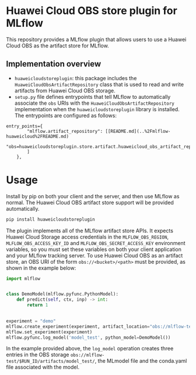 # Huawei Cloud OBS store plugin for MLflow
This repository provides a MLflow plugin that allows users to use a Huawei Cloud OBS as the artifact store for MLflow.

## Implementation overview
* `huaweicloudstoreplugin`: this package includes the `HuaweiCloudObsArtifactRepository` class that is used to read and write artifacts from Huawei Cloud OBS storage.
* `setup.py` file defines entrypoints that tell MLflow to automatically associate the `obs` URIs with the `HuaweiCloudObsArtifactRepository` implementation when the `huaweicloudstoreplugin` library is installed. The entrypoints are configured as follows:

```
entry_points={
        "mlflow.artifact_repository": [[README.md](..%2Fmlflow-huaweicloud%2FREADME.md)
            "obs=huaweicloudstoreplugin.store.artifact.huaweicloud_obs_artifact_repo.py:HuaweiCloudObsArtifactRepository"
        ]
    },
```


# Usage

Install by pip on both your client and the server, and then use MLflow as normal. The Huawei Cloud OBS artifact store support will be provided automatically.

```bash
pip install huaweicloudstoreplugin
```


The plugin implements all of the MLflow artifact store APIs.
It expects Huawei Cloud Storage access credentials in the ``MLFLOW_OBS_REGION``, ``MLFLOW_OBS_ACCESS_KEY_ID`` and ``MLFLOW_OBS_SECRET_ACCESS_KEY`` environment variables,
so you must set these variables on both your client application and your MLflow tracking server.
To use Huawei Cloud OBS as an artifact store, an OBS URI of the form ``obs://<bucket>/<path>`` must be provided, as shown in the example below:

```python
import mlflow


class DemoModel(mlflow.pyfunc.PythonModel):
    def predict(self, ctx, inp) -> int:
        return 1

    
experiment = "demo"
mlflow.create_experiment(experiment, artifact_location="obs://mlflow-test/")
mlflow.set_experiment(experiment)
mlflow.pyfunc.log_model('model_test', python_model=DemoModel())

```

In the example provided above, the ``log_model`` operation creates three entries in the OBS storage ``obs://mlflow-test/$RUN_ID/artifacts/model_test/``, the MLmodel file
and the conda.yaml file associated with the model.
